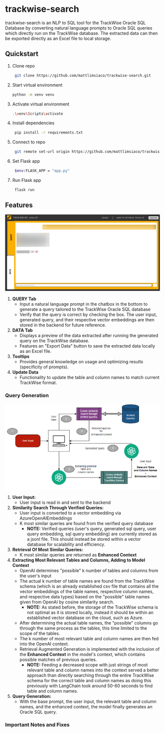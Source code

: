 # trackwise-search

trackwise-search is an NLP to SQL tool for the TrackWise Oracle SQL Database by converting natural language prompts to Oracle SQL queries which directly run on the TrackWise database. The extracted data can then be exported directly as an Excel file to local storage.

## Quickstart
1. Clone repo
   ```sh
    git clone https://github.com/mattlimsiaco/trackwise-search.git
   ```
2. Start virtual environment
   ```sh
   python -m venv venv
   ```
3. Activate virtual environment
   ```sh
   .\venv\Scripts\activate
   ```
4. Install dependencies
   ```sh
    pip install -r requirements.txt
   ```
5. Connect to repo
   ```sh
    git remote set-url origin https://github.com/mattlimsiaco/trackwise-search.git
   ```
6. Set Flask app
   ```sh
    $env:FLASK_APP = "app.py"
   ```
6. Run Flask app
   ```sh
    flask run
   ```

## Features
![Frontend](static/img/frontend.png)

1. **QUERY Tab**
   * Input a natural language prompt in the chatbox in the bottom to generate a query tailored to the TrackWise Oracle SQL database
   * Verify that the query is correct by checking the box. The user input, generated query, and their respective vector embeddings are then stored in the backend for future reference.
2. **DATA Tab**
   * Displays a preview of the data extracted after running the generated query on the TrackWise database.
   * Features an "Export Data" button to save the extracted data locally as an Excel file.
3. **Tooltips**
   * Provides general knowledge on usage and optimizing results (specificity of prompts).
4. **Update Data**
   * Functionality to update the table and column names to match current TrackWise format.

### Query Generation
![Functionality Pipeline](static/img/functionality.png)

1. **User Input:**
   * User input is read in and sent to the backend
2. **Similarity Search Through Verified Queries:**
   * User input is converted to a vector embedding via AzureOpenAIEmbeddings
   * K most similar queries are found from the verified query database
      * **NOTE:** Verified queries (user's query, generated sql query, user query embedding, sql query embedding) are currently stored as a jsonl file. This should instead be stored within a vector database for scalability and efficiency.
3. **Retrieval Of Most Similar Queries:**
   * K most similar queries are returned as **Enhanced Context**
4. **Extracting Most Relevant Tables and Columns, Adding to Model Context**
   * OpenAI determines "possible" k number of tables and columns from the user's input
   * The actual k number of table names are found from the TrackWise schema (which is an already established csv file that contains all the vector embeddings of the table names, respective column names, and respective data types) based on the "possible" table names given from OpenAI by cosine similarity search.
      * **NOTE:** As stated before, the storage of the TrackWise schema is not optimal as it is stored locally, instead it should be within an established vector database on the cloud, such as Azure.
   * After determining the actual table names, the "possible" columns go through the same process as the tables, this time limited to the scope of the tables.
   * The k number of most relevant table and column names are then fed into the OpenAI context. 
   * Retrieval Augmented Generation is implemented with the inclusion of the **Enhanced Context** in the model's context, which contains possible matches of previous queries.
      * **NOTE:** Feeding a decreased scope with just strings of most relevant table and column names into the context served a better approach than directly searching through the entire TrackWise schema for the correct table and column names as doing this previously with LangChain took around 50-60 seconds to find table and column names.
5. **Query Generation:**
   * With the base prompt, the user input, the relevant table and column names, and the enhanced context, the model finally generates an Oracle SQL query.


### Important Notes and Fixes